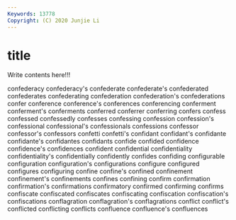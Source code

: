 ```yaml
---
Keywords: 13778
Copyright: (C) 2020 Junjie Li
---
```


# title

Write contents here!!!
 
confederacy 
confederacy's 
confederate 
confederate's 
confederated
confederates 
confederating 
confederation 
confederation's 
confederations 
confer 
conference 
conference's 
conferences 
conferencing
conferment 
conferment's 
conferments 
conferred 
conferrer 
conferring 
confers 
confess 
confessed 
confessedly
confesses 
confessing 
confession 
confession's 
confessional 
confessional's 
confessionals 
confessions 
confessor 
confessor's
confessors 
confetti 
confetti's 
confidant 
confidant's 
confidante 
confidante's 
confidantes 
confidants 
confide
confided 
confidence 
confidence's 
confidences 
confident 
confidential 
confidentiality 
confidentiality's 
confidentially 
confidently
confides 
confiding 
configurable 
configuration 
configuration's 
configurations 
configure 
configured 
configures 
configuring
confine 
confine's 
confined 
confinement 
confinement's 
confinements 
confines 
confining 
confirm 
confirmation
confirmation's 
confirmations 
confirmatory 
confirmed 
confirming 
confirms 
confiscate 
confiscated 
confiscates 
confiscating
confiscation 
confiscation's 
confiscations 
conflagration 
conflagration's 
conflagrations 
conflict 
conflict's 
conflicted 
conflicting
conflicts 
confluence 
confluence's 
confluences 
